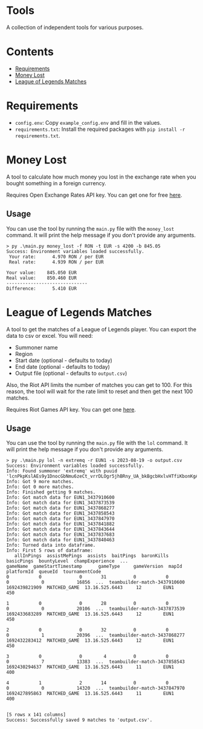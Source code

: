 # Tools
A collection of independent tools for various purposes.

# Contents
- [Requirements](#requirements)
- [Money Lost](#money-lost)
- [League of Legends Matches](#league-of-legends-matches)

# Requirements
- `config.env`: Copy `example_config.env` and fill in the values.
- `requirements.txt`: Install the required packages with `pip install -r requirements.txt`.

# Money Lost
A tool to calculate how much money you lost in the exchange rate when you bought something in a foreign currency.

Requires Open Exchange Rates API key. You can get one for free [here](https://openexchangerates.org/signup/free).

## Usage
You can use the tool by running the `main.py` file with the `money_lost` command.
It will print the help message if you don't provide any arguments.
```commandline
> py .\main.py money_lost -f RON -t EUR -s 4200 -b 845.05
Success: Environment variables loaded successfully.
 Your rate:      4.970 RON / per EUR
 Real rate:      4.939 RON / per EUR

Your value:    845.050 EUR
Real value:    850.460 EUR
------------------------------
Difference:      5.410 EUR
```

# League of Legends Matches
A tool to get the matches of a League of Legends player. You can export the data to csv or excel.
You will need:
- Summoner name
- Region
- Start date (optional - defaults to today)
- End date (optional - defaults to today)
- Output file (optional - defaults to `output.csv`)

Also, the Riot API limits the number of matches you can get to 100. For this reason,
the tool will wait for the rate limit to reset and then get the next 100 matches.

Requires Riot Games API key. You can get one [here](https://developer.riotgames.com/).

## Usage
You can use the tool by running the `main.py` file with the `lol` command.
It will print the help message if you don't provide any arguments.
```commandline
> py .\main.py lol -n extremq -r EUN1 -s 2023-08-19 -o output.csv
Success: Environment variables loaded successfully.
Info: Found summoner 'extremq' with puuid 'lcnPkpKslAEs9y1DnocGbNmu6zeCt_vrrDLOgr5jhBRny_UA_bkBgcbHxlvHTfiKbonKgAdsMaUpiA'.
Info: Got 9 more matches.
Info: Got 0 more matches.
Info: Finished getting 9 matches.
Info: Got match data for EUN1_3437910600
Info: Got match data for EUN1_3437873539
Info: Got match data for EUN1_3437868277
Info: Got match data for EUN1_3437858543
Info: Got match data for EUN1_3437847970
Info: Got match data for EUN1_3437841882
Info: Got match data for EUN1_3437843644
Info: Got match data for EUN1_3437837683
Info: Got match data for EUN1_3437840463
Info: Turned data into dataframe.
Info: First 5 rows of dataframe:
   allInPings  assistMePings  assists  baitPings  baronKills  basicPings  bountyLevel  champExperience  ...                      gameName  gameStartTimestamp      gameType     gameVersion  mapId  platformId  queueId  tournamentCode
0           0              0       31          0           0           0            0            16856  ...  teambuilder-match-3437910600       1692439821909  MATCHED_GAME  13.16.525.6443     12        EUN1      450               
 
1           0              0       28          0           0           0            0            20106  ...  teambuilder-match-3437873539       1692433683289  MATCHED_GAME  13.16.525.6443     12        EUN1      450               
 
2           0              0       32          0           0           0            1            20396  ...  teambuilder-match-3437868277       1692432283412  MATCHED_GAME  13.16.525.6443     12        EUN1      450               
 
3           0              0        4          0           0           0            7            13383  ...  teambuilder-match-3437858543       1692430294637  MATCHED_GAME  13.16.525.6443     11        EUN1      400               
 
4           1              2       14          0           0           0            0            14320  ...  teambuilder-match-3437847970       1692427895863  MATCHED_GAME  13.16.525.6443     11        EUN1      400               
 

[5 rows x 141 columns]
Success: Successfully saved 9 matches to 'output.csv'.
```